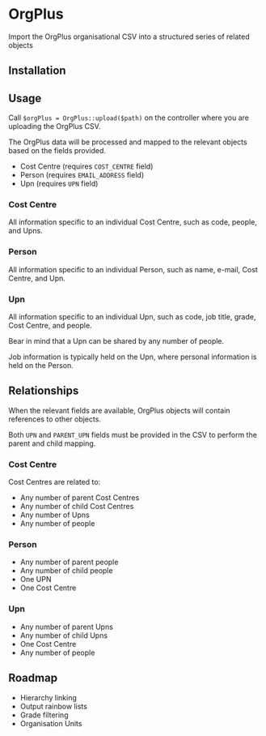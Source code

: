 # OrgPlus
Import the OrgPlus organisational CSV into a structured series of related objects

## Installation

## Usage

Call `$orgPlus = OrgPlus::upload($path)` on the controller where you are uploading the OrgPlus CSV.

The OrgPlus data will be processed and mapped to the relevant objects based on the fields provided.

* Cost Centre (requires `COST_CENTRE` field)
* Person (requires `EMAIL_ADDRESS` field)
* Upn (requires `UPN` field)

### Cost Centre

All information specific to an individual Cost Centre, such as code, people, and Upns.

### Person

All information specific to an individual Person, such as name, e-mail, Cost Centre, and Upn.

### Upn

All information specific to an individual Upn, such as code, job title, grade, Cost Centre, and people.

Bear in mind that a Upn can be shared by any number of people.

Job information is typically held on the Upn, where personal information is held on the Person.

## Relationships

When the relevant fields are available, OrgPlus objects will contain references to other objects.

Both `UPN` and `PARENT_UPN` fields must be provided in the CSV to perform the parent and child mapping.

### Cost Centre

Cost Centres are related to:

* Any number of parent Cost Centres
* Any number of child Cost Centres
* Any number of Upns
* Any number of people

### Person

* Any number of parent people
* Any number of child people
* One UPN
* One Cost Centre

### Upn

* Any number of parent Upns
* Any number of child Upns
* One Cost Centre
* Any number of people

## Roadmap

* Hierarchy linking
* Output rainbow lists
* Grade filtering
* Organisation Units
